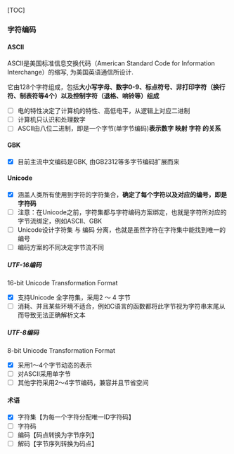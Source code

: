[TOC]

### 字符编码

#### ASCII

ASCII是美国标准信息交换代码（American Standard Code for Information Interchange）的缩写, 为美国英语通信所设计.

它由128个字符组成，包括**大小写字母、数字0-9、标点符号、非打印字符（换行符、制表符等4个）以及控制字符（退格、响铃等）组成**

- [ ] 电的特性决定了计算机的特性、高低电平，从逻辑上对应二进制
- [ ] 计算机只认识和处理数字
- [ ] ASCII由八位二进制，即是一个字节(单字节编码)**表示数字 映射  字符 的关系**

#### GBK

- [x] 目前主流中文编码是GBK, 由GB2312等多字节编码扩展而来

#### Unicode

- [x] 涵盖人类所有使用到字符的字符集合，**确定了每个字符以及对应的编号，即是字符码**
- [ ] 注意：在Unicode之前，字符集都与字符编码方案绑定，也就是字符所对应的字节流绑定，例如ASCII、GBK
- [ ] Unicode设计字符集 与 编码 分离，也就是虽然字符在字符集中能找到唯一的编号
- [ ] 编码方案的不同决定字节流不同

##### UTF-16编码

16-bit Unicode Transformation Format

- [x] 支持Unicode 全字符集，采用2 ～ 4 字节
- [ ] 消耗、并且某些环境不适合，例如C语言的函数都将此字节视为字符串末尾从而导致无法正确解析文本

##### UTF-8编码

8-bit Unicode Transformation Format

- [x] 采用1～4个字节动态的表示
- [ ] 对ASCII采用单字节
- [ ] 其他字符采用2～4字节编码，兼容并且节省空间

#### 术语

- [x] 字符集【为每一个字符分配唯一ID字符码】
- [ ] 字符码
- [ ] 编码【码点转换为字节序列】
- [ ] 解码【字节序列转换为码点】